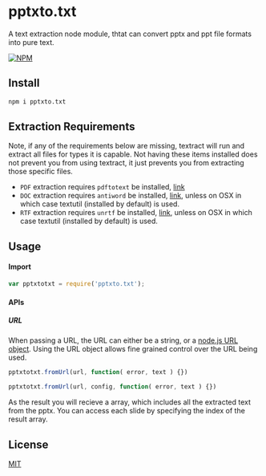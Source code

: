 # pptxto.txt

A text extraction node module, thtat can convert pptx and ppt file formats into pure text.

[![NPM](https://nodei.co/npm/pptxto.txt.png?compact=true)](https://nodei.co/npm/pptxto.txt/)

## Install

```bash
npm i pptxto.txt
```
## Extraction Requirements

Note, if any of the requirements below are missing, textract will run and extract all files for types it is capable.  Not having these items installed does not prevent you from using textract, it just prevents you from extracting those specific files.

* `PDF` extraction requires `pdftotext` be installed, [link](http://www.foolabs.com/xpdf/download.html)
* `DOC` extraction requires `antiword` be installed, [link](http://www.winfield.demon.nl/), unless on OSX in which case textutil (installed by default) is used.
* `RTF` extraction requires `unrtf` be installed, [link](https://www.gnu.org/software/unrtf/), unless on OSX in which case textutil (installed by default) is used.

## Usage

#### Import

```javascript
var pptxtotxt = require('pptxto.txt');
```

#### APIs

##### URL

When passing a URL, the URL can either be a string, or a [node.js URL object](https://nodejs.org/api/url.html). Using the URL object allows fine grained control over the URL being used.

```javascript
pptxtotxt.fromUrl(url, function( error, text ) {})
```

```javascript
pptxtotxt.fromUrl(url, config, function( error, text ) {})
```
As the result you will recieve a array, which includes all the extracted text from the pptx. You can access each slide by specifying the index of the result array.

## License

[MIT](https://github.com/dulajkavinda/pptxto.txt/blob/master/LICENSE)
